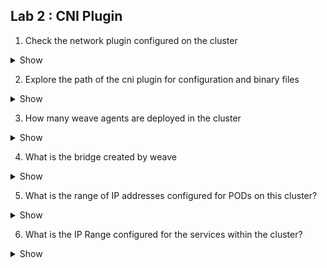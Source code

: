  ## Lab 2 : CNI Plugin
  
1.  Check the network plugin configured on the cluster
    

  <details><summary>Show</summary>
<p>

```bash
To go /etc/cni/net.d and check the file there.
```

</p>
</details>

2.  Explore the path of the cni plugin for configuration and binary files
    

  <details><summary>Show</summary>
<p>

```bash
Check /opt/cni/bin directory
```

</p>
</details>

3.  How many weave agents are deployed in the cluster
    

  <details><summary>Show</summary>
<p>

```bash
kubectl get pods -n kube-system 
```

</p>
</details>

4.  What is the bridge created by weave
    
<details><summary>Show</summary>
<p>

```bash
ip addr
```

</p>
</details>
  

5.  What is the range of IP addresses configured for PODs on this cluster?
    

  <details><summary>Show</summary>
<p>


The network is configured with weave. Check the weave pods logs using command 
```bash
kubectl logs <weave-pod-name> weave -n kube-system
```
and look for ipalloc-range


</p>
</details>

6.  What is the IP Range configured for the services within the cluster?

<details><summary>Show</summary>
<p>


Inspect the setting on kube-api server by running on command
```bash
cat /etc/kubernetes/manifests/kube-apiserver.yaml | grep cluster-ip-range

```

</p>
</details>
